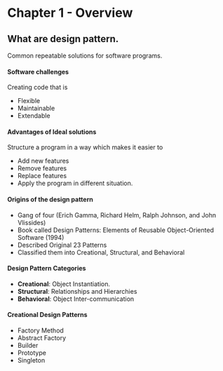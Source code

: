 # Chapter 1 - Overview

## What are design pattern.
Common repeatable solutions for software programs.

#### Software challenges
Creating code that is 
- Flexible
- Maintainable
- Extendable

#### Advantages of Ideal solutions
Structure a program in a way which makes it easier to
- Add new features
- Remove features
- Replace features
- Apply the program in different situation.     

#### Origins of the design pattern

- Gang of four (Erich Gamma, Richard Helm, Ralph Johnson, and John Vlissides)
- Book called Design Patterns: Elements of Reusable Object-Oriented Software (1994)
- Described Original 23 Patterns
- Classified them into Creational, Structural, and Behavioral
 
#### Design Pattern Categories

- **Creational**: Object Instantiation.
- **Structural**: Relationships and Hierarchies
- **Behavioral**: Object Inter-communication 


#### Creational Design Patterns

- Factory Method
- Abstract Factory
- Builder
- Prototype
- Singleton
